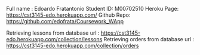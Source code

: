 Full name : Edoardo Fratantonio
Student ID: M00702510
Heroku Page: https://cst3145-edo.herokuapp.com/
Github Repo: https://github.com/edofrata/Coursework_WApp

Retrieving lessons from database url : https://cst3145-edo.herokuapp.com/collection/lessons
Retrieving orders from database url : https://cst3145-edo.herokuapp.com/collection/orders
